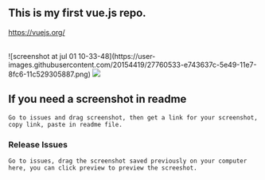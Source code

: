 ## This is my first vue.js repo.

<a>https://vuejs.org/</a>

<br/>
![screenshot at jul 01 10-33-48](https://user-images.githubusercontent.com/20154419/27760533-e743637c-5e49-11e7-8fc6-11c529305887.png)
<img src="![screenshot at jul 01 10-33-48](https://user-images.githubusercontent.com/20154419/27760533-e743637c-5e49-11e7-8fc6-11c529305887.png)
">


## If you need a screenshot in readme
```
Go to issues and drag screenshot, then get a link for your screenshot, copy link, paste in readme file.
```

### Release Issues
```
Go to issues, drag the screenshot saved previously on your computer here, you can click preview to preview the screeshot.
```


